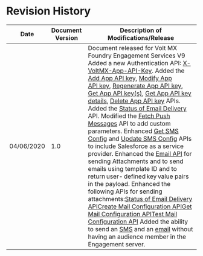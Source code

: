                            

Revision History
================

  
| **Date** | **Document Version** | **Description of Modifications/Release** |
| --- | --- | --- |
| 04/06/2020 | 1.0 | Document released for Volt MX Foundry Engagement Services V9 Added a new Authentication API: [X-VoltMX-App-API-Key](APIs_for_VoltMX_Messaging_Services/Authentication_API.md#x-volt-mx-app-api-key). Added the [Add App API key](REST_API_Application/AddAppApiKey.md), [Modify App API key](REST_API_Application/ModifyAppApiKey.md), [Regenerate App API key](REST_API_Application/RegenerateAppApiKey.md), [Get App API key(s)](REST_API_Application/GetAppApiKey.md), [Get App API key details](REST_API_Application/GetAppApiKeyDetails.md), [Delete App API key](REST_API_Application/DelAppApiKey.md) APIs. Added the [Status of Email Delivery](REST_API_Email/FoundryEmailAPI.md) API. Modified the [Fetch Push Messages](Push_Message_APIs/Fetch_All_Messages_from_VoltMX_Foundry_Engagement.md) API to add custom parameters. Enhanced [Get SMS Config](REST_API__SMS/Get_SMS_Config.md) and [Update SMS Config](REST_API__SMS/Update_SMS_Config.md) APIs to include Salesforce as a service provider. Enhanced the [Email API](REST_API_Email/EmailAPIs.md) for sending Attachments and to send emails using template ID and to return user- defined key value pairs in the payload. Enhanced the following APIs for sending attachments:[Status of Email Delivery API](REST_API_Email/FoundryEmailAPI.md)[Create Mail Configuration API](REST_API_Administration/Create_Mail_Configurations.md)[Get Mail Configuration API](REST_API_Administration/Get_Mail_Configurations.md)[Test Mail Configuration API](REST_API_Administration/Test_Mail_Configurations.md) Added the ability to send an [SMS](REST_API__SMS/SMS_API_without_Audience_Member_Registration.md) and an [email](REST_API_Email/EmailAPIs.md) without having an audience member in the Engagement server. |
